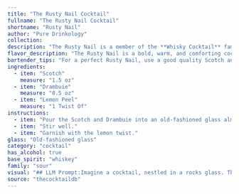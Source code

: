 ```yaml
---
title: "The Rusty Nail Cocktail"
fullname: "The Rusty Nail Cocktail"
shortname: "Rusty Nail"
author: "Pure Drinkology"
collection:
description: "The Rusty Nail is a member of the **Whisky Cocktail** family.  It originated in the 1930s, likely in the UK, and is known for its simple yet sophisticated blend of Scotch whisky and the sweet, herbal liqueur Drambuie. "
flavor_description: "The Rusty Nail is a bold, warm, and comforting cocktail.  The smoky peat of the Scotch is softened by the honeyed sweetness of Drambuie, creating a complex and balanced flavor.  A subtle citrus note from the lemon peel adds a bright, refreshing touch.  This classic drink is perfect for sipping on a chilly evening or after a hearty meal. "
bartender_tips: "For a perfect Rusty Nail, use a good quality Scotch and high-quality Drambuie.  Chill both ingredients before mixing.  Gently stir, not shake, to avoid diluting the flavors.  Express the lemon peel over the drink to release its oils, then discard it.  Serve in an old fashioned glass with a large ice cube for a slow melt and consistent chill. "
ingredients:
  - item: "Scotch"
    measure: "1.5 oz"
  - item: "Drambuie"
    measure: "0.5 oz"
  - item: "Lemon Peel"
    measure: "1 Twist Of"
instructions:
  - item: "Pour the Scotch and Drambuie into an old-fashioned glass almost filled with ice cubes."
  - item: "Stir well."
  - item: "Garnish with the lemon twist."
glass: "Old-fashioned glass"
category: "cocktail"
has_alcohol: true
base_spirit: "whiskey"
family: "sour"
visual: "## LLM Prompt:Imagine a cocktail, nestled in a rocks glass. The liquid within is a rich, deep amber, reminiscent of polished mahogany. It shimmers slightly, revealing subtle hints of gold as the ice clinks against the glass. A thin slice of lemon peel, elegantly twisted, rests upon the surface, its golden skin contrasting with the dark amber liquid. Tiny droplets of oil from the peel cling to the rim, adding a touch of citrus fragrance to the air. **Describe this cocktail in detail, focusing on the following:*** **The color and clarity of the liquid:** Is it opaque or translucent? Does it have any noticeable layers?* **The appearance of the ice:** Is it cubed, crushed, or a combination of both? How does it interact with the liquid?* **The texture of the lemon peel:** Is it thin and delicate, or thick and rough? How does it affect the overall appearance?* **The lighting and environment:** Does the cocktail appear in a dimly lit bar or a brightly lit patio? What kind of atmosphere does it evoke?**Your description should be evocative and sensory, bringing the Rusty Nail to life in the reader's imagination.** "
source: "thecocktaildb"
---
```


